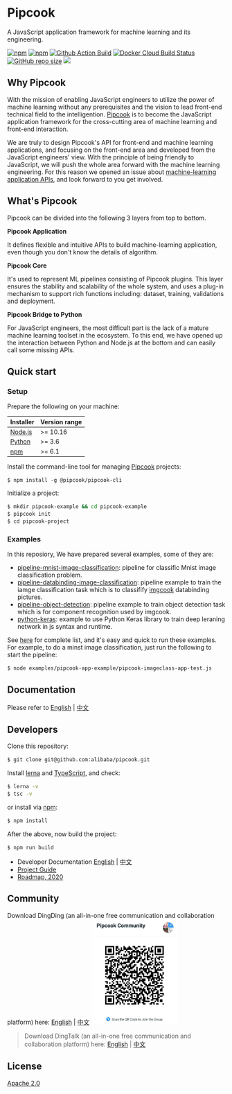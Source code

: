 # Pipcook

A JavaScript application framework for machine learning and its engineering.

<a href="https://www.npmjs.com/package/@pipcook/pipcook-core">
  <img alt="npm" src="https://img.shields.io/npm/dm/@pipcook/pipcook-core"></a>
<a href="https://www.npmjs.com/package/@pipcook/pipcook-core">
  <img alt="npm" src="https://img.shields.io/npm/v/@pipcook/pipcook-core"></a>
<a href="https://github.com/alibaba/pipcook/actions">
  <img alt="Github Action Build" src="https://github.com/alibaba/pipcook/workflows/build/badge.svg?branch=master&event=push"></a>
<a href="https://hub.docker.com/r/pipcook/pipcook">
  <img alt="Docker Cloud Build Status" src="https://img.shields.io/docker/cloud/build/pipcook/pipcook"></a>
<a href="https://github.com/alibaba/pipcook">
  <img alt="GitHub repo size" src="https://img.shields.io/github/repo-size/alibaba/pipcook"></a>
<a href="https://opensource.org/licenses/Apache-2.0">
  <img src="https://img.shields.io/badge/License-Apache%202.0-blue.svg"></a>

## Why Pipcook

With the mission of enabling JavaScript engineers to utilize the power of machine learning without any
prerequisites and the vision to lead front-end technical field to the intelligention. [Pipcook][] is to become
the JavaScript application framework for the cross-cutting area of machine learning and front-end interaction.

We are truly to design Pipcook's API for front-end and machine learning applications, and focusing on the front-end
area and developed from the JavaScript engineers' view. With the principle of being friendly to JavaScript, we will 
push the whole area forward with the machine learning engineering. For this reason we opened an issue about 
[machine-learning application APIs][], and look forward to you get involved.

## What's Pipcook

Pipcook can be divided into the following 3 layers from top to bottom.

__Pipcook Application__

It defines flexible and intuitive APIs to build machine-learning application, even though you don't know the details 
of algorithm.

__Pipcook Core__

It's used to represent ML pipelines consisting of Pipcook plugins. This layer ensures the stability and scalability 
of the whole system, and uses a plug-in mechanism to support rich functions including: dataset, training, validations
and deployment.

__Pipcook Bridge to Python__

For JavaScript engineers, the most difficult part is the lack of a mature machine learning toolset in the ecosystem.
To this end, we have opened up the interaction between Python and Node.js at the bottom and can easily call some 
missing APIs.

## Quick start

### Setup

Prepare the following on your machine:

| Installer   | Version range |
|-------------|---------------|
| [Node.js][] | >= 10.16      |
| [Python][]  | >= 3.6        |
| [npm][]     | >= 6.1        |

Install the command-line tool for managing [Pipcook][] projects:

```shell
$ npm install -g @pipcook/pipcook-cli
```

Initialize a project:

```sh
$ mkdir pipcook-example && cd pipcook-example
$ pipcook init
$ cd pipcook-project
```

### Examples

In this reposiory, We have prepared several examples, some of they are:

- [pipeline-mnist-image-classification][]: pipeline for classific Mnist image classification problem.
- [pipeline-databinding-image-classification][]: pipeline example to train the iamge classification task which is 
  to classifify [imgcook](https://www.imgcook.com/) databinding pictures.
- [pipeline-object-detection][]: pipeline example to train object detection task which is for component recognition 
  used by imgcook.
- [python-keras][]: example to use Python Keras library to train deep leraning network in js syntax and runtime.

See [here](./example) for complete list, and it's easy and quick to run these examples. For example, to do a minst 
image classification, just run the following to start the pipeline:

```sh
$ node examples/pipcook-app-example/pipcook-imageclass-app-test.js
```

## Documentation

Please refer to [English](docs/) | [中文](docs/zh-cn/)

## Developers

Clone this repository:

```sh
$ git clone git@github.com:alibaba/pipcook.git
```

Install [lerna][] and [TypeScript][], and check:

```sh
$ lerna -v
$ tsc -v
```

or install via [npm][]:

```sh
$ npm install
```

After the above, now build the project:

```sh
$ npm run build
```

- Developer Documentation [English](docs/tutorials/developer-guide.md) | [中文](docs/zh-cn/tutorials/developer-guide.md)
- [Project Guide](./docs/meta/PROJECT_GUIDE.md)
- [Roadmap, 2020](https://github.com/alibaba/pipcook/issues/30)

## Community

Download DingDing (an all-in-one free communication and collaboration platform) here: [English](https://www.dingtalk.com/static/en/download) | [中文](https://page.dingtalk.com/wow/dingtalk/act/download)
<img width="200" src="./community_qrcode.png">
> Download DingTalk (an all-in-one free communication and collaboration platform) here: [English](https://www.dingtalk.com/static/en/download) | [中文](https://page.dingtalk.com/wow/dingtalk/act/download)

## License

[Apache 2.0](./LICENSE)

[Pipcook]: https://github.com/alibaba/pipcook
[lerna]: https://github.com/lerna/lerna
[TypeScript]: https://github.com/microsoft/TypeScript
[Node.js]: https://nodejs.org/
[npm]: https://npmjs.com/
[Python]: https://www.python.org/
[machine-learning application APIs]: https://github.com/alibaba/pipcook/issues/33
[pipeline-mnist-image-classification]: example/pipeline-example/pipeline-mnist-image-classification.js
[pipeline-databinding-image-classification]: example/pipeline-example/pipeline-databinding-image-classification.js
[pipeline-object-detection]: example/pipeline-example/pipeline-object-detection.js
[python-keras]: example/python-nodejs-example/python-keras.js
